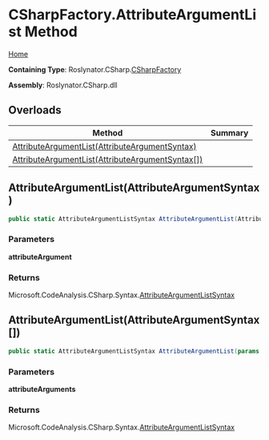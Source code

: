 # CSharpFactory\.AttributeArgumentList Method

[Home](../../../../README.md)

**Containing Type**: Roslynator\.CSharp\.[CSharpFactory](../README.md)

**Assembly**: Roslynator\.CSharp\.dll

## Overloads

| Method | Summary |
| ------ | ------- |
| [AttributeArgumentList(AttributeArgumentSyntax)](#Roslynator_CSharp_CSharpFactory_AttributeArgumentList_Microsoft_CodeAnalysis_CSharp_Syntax_AttributeArgumentSyntax_) | |
| [AttributeArgumentList(AttributeArgumentSyntax\[\])](#Roslynator_CSharp_CSharpFactory_AttributeArgumentList_Microsoft_CodeAnalysis_CSharp_Syntax_AttributeArgumentSyntax___) | |

## AttributeArgumentList\(AttributeArgumentSyntax\) <a name="Roslynator_CSharp_CSharpFactory_AttributeArgumentList_Microsoft_CodeAnalysis_CSharp_Syntax_AttributeArgumentSyntax_"></a>

```csharp
public static AttributeArgumentListSyntax AttributeArgumentList(AttributeArgumentSyntax attributeArgument)
```

### Parameters

**attributeArgument**

### Returns

Microsoft\.CodeAnalysis\.CSharp\.Syntax\.[AttributeArgumentListSyntax](https://docs.microsoft.com/en-us/dotnet/api/microsoft.codeanalysis.csharp.syntax.attributeargumentlistsyntax)

## AttributeArgumentList\(AttributeArgumentSyntax\[\]\) <a name="Roslynator_CSharp_CSharpFactory_AttributeArgumentList_Microsoft_CodeAnalysis_CSharp_Syntax_AttributeArgumentSyntax___"></a>

```csharp
public static AttributeArgumentListSyntax AttributeArgumentList(params AttributeArgumentSyntax[] attributeArguments)
```

### Parameters

**attributeArguments**

### Returns

Microsoft\.CodeAnalysis\.CSharp\.Syntax\.[AttributeArgumentListSyntax](https://docs.microsoft.com/en-us/dotnet/api/microsoft.codeanalysis.csharp.syntax.attributeargumentlistsyntax)

